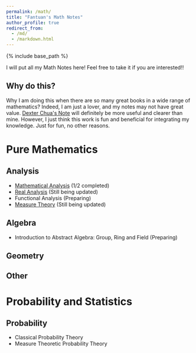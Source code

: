 ```yaml
---
permalink: /math/
title: "Fantuan's Math Notes"
author_profile: true
redirect_from: 
  - /md/
  - /markdown.html
---
```


{% include base_path %}

I will put all my Math Notes here! Feel free to take it if you are interested!!

Why do this?
------
Why I am doing this when there are so many great books in a wide range of mathematics? Indeed, I am just a lover, and my notes may not have great value. [Dexter Chua's Note](https://dec41.user.srcf.net/notes/) will definitely be more useful and clearer than mine. However, I just think this work is fun and beneficial for integrating my knowledge. Just for fun, no other reasons.

Pure Mathematics
======

Analysis
------
* [Mathematical Analysis](../assets/Notes_on_Introductory_Real_Analysis.pdf) (1/2 completed)
* [Real Analysis](../assets/Real_Analysis.pdf) (Still being updated)
* Functional Analysis (Preparing)
* [Measure Theory](../assets/Notes_on_Measure_Theory.pdf) (Still being updated)

Algebra
------
* Introduction to Abstract Algebra: Group, Ring and Field (Preparing)

Geometry
------

Other
------

Probability and Statistics
======

Probability
------
* Classical Probability Theory
* Measure Theoretic Probability Theory
